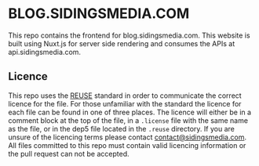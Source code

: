 <!-- 
SPDX-FileCopyrightText: 2022 Sidings Media <contact@sidingsmedia.com>
SPDX-License-Identifier: MIT
-->

# BLOG.SIDINGSMEDIA.COM

This repo contains the frontend for blog.sidingsmedia.com. This website
is built using Nuxt.js for server side rendering and consumes the APIs
at api.sidingsmedia.com.

## Licence
This repo uses the [REUSE](https://reuse.software) standard in order to
communicate the correct licence for the file. For those unfamiliar with
the standard the licence for each file can be found in one of three
places. The licence will either be in a comment block at the top of the
file, in a `.license` file with the same name as the file, or in the
dep5 file located in the `.reuse` directory. If you are unsure of the
licencing terms please contact
[contact@sidingsmedia.com](mailto:contact@sidingsmedia.com?subject=SMRC%20Licence).
All files committed to this repo must contain valid licencing
information or the pull request can not be accepted.
